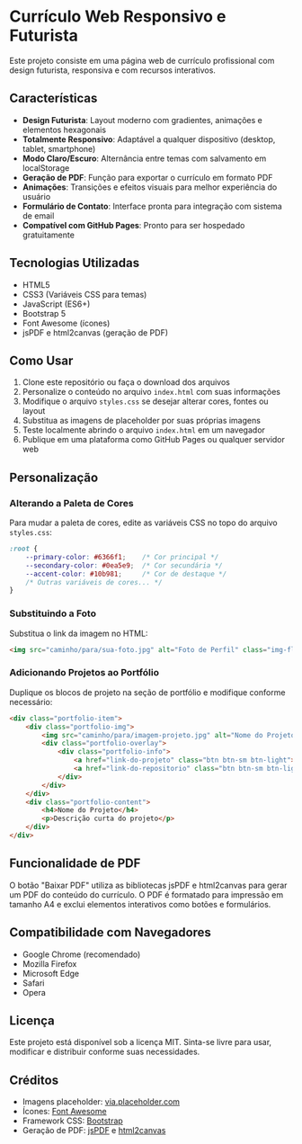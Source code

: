 # Currículo Web Responsivo e Futurista

Este projeto consiste em uma página web de currículo profissional com design futurista, responsiva e com recursos interativos.

## Características

- **Design Futurista**: Layout moderno com gradientes, animações e elementos hexagonais
- **Totalmente Responsivo**: Adaptável a qualquer dispositivo (desktop, tablet, smartphone)
- **Modo Claro/Escuro**: Alternância entre temas com salvamento em localStorage
- **Geração de PDF**: Função para exportar o currículo em formato PDF
- **Animações**: Transições e efeitos visuais para melhor experiência do usuário
- **Formulário de Contato**: Interface pronta para integração com sistema de email
- **Compatível com GitHub Pages**: Pronto para ser hospedado gratuitamente

## Tecnologias Utilizadas

- HTML5
- CSS3 (Variáveis CSS para temas)
- JavaScript (ES6+)
- Bootstrap 5
- Font Awesome (ícones)
- jsPDF e html2canvas (geração de PDF)

## Como Usar

1. Clone este repositório ou faça o download dos arquivos
2. Personalize o conteúdo no arquivo `index.html` com suas informações
3. Modifique o arquivo `styles.css` se desejar alterar cores, fontes ou layout
4. Substitua as imagens de placeholder por suas próprias imagens
5. Teste localmente abrindo o arquivo `index.html` em um navegador
6. Publique em uma plataforma como GitHub Pages ou qualquer servidor web

## Personalização

### Alterando a Paleta de Cores

Para mudar a paleta de cores, edite as variáveis CSS no topo do arquivo `styles.css`:

```css
:root {
    --primary-color: #6366f1;    /* Cor principal */
    --secondary-color: #0ea5e9;  /* Cor secundária */
    --accent-color: #10b981;     /* Cor de destaque */
    /* Outras variáveis de cores... */
}
```

### Substituindo a Foto

Substitua o link da imagem no HTML:

```html
<img src="caminho/para/sua-foto.jpg" alt="Foto de Perfil" class="img-fluid rounded-circle">
```

### Adicionando Projetos ao Portfólio

Duplique os blocos de projeto na seção de portfólio e modifique conforme necessário:

```html
<div class="portfolio-item">
    <div class="portfolio-img">
        <img src="caminho/para/imagem-projeto.jpg" alt="Nome do Projeto" class="img-fluid">
        <div class="portfolio-overlay">
            <div class="portfolio-info">
                <a href="link-do-projeto" class="btn btn-sm btn-light"><i class="fas fa-link"></i></a>
                <a href="link-do-repositorio" class="btn btn-sm btn-light"><i class="fab fa-github"></i></a>
            </div>
        </div>
    </div>
    <div class="portfolio-content">
        <h4>Nome do Projeto</h4>
        <p>Descrição curta do projeto</p>
    </div>
</div>
```

## Funcionalidade de PDF

O botão "Baixar PDF" utiliza as bibliotecas jsPDF e html2canvas para gerar um PDF do conteúdo do currículo. O PDF é formatado para impressão em tamanho A4 e exclui elementos interativos como botões e formulários.

## Compatibilidade com Navegadores

- Google Chrome (recomendado)
- Mozilla Firefox
- Microsoft Edge
- Safari
- Opera

## Licença

Este projeto está disponível sob a licença MIT. Sinta-se livre para usar, modificar e distribuir conforme suas necessidades.

## Créditos

- Imagens placeholder: [via.placeholder.com](https://via.placeholder.com)
- Ícones: [Font Awesome](https://fontawesome.com)
- Framework CSS: [Bootstrap](https://getbootstrap.com)
- Geração de PDF: [jsPDF](https://github.com/parallax/jsPDF) e [html2canvas](https://github.com/niklasvh/html2canvas) 